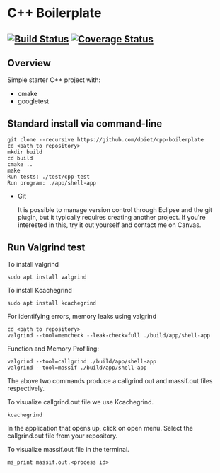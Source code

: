 # C++ Boilerplate
[![Build Status](https://travis-ci.org/dpiet/cpp-boilerplate.svg?branch=master)](https://travis-ci.org/dpiet/cpp-boilerplate)
[![Coverage Status](https://coveralls.io/repos/github/dpiet/cpp-boilerplate/badge.svg?branch=master)](https://coveralls.io/github/dpiet/cpp-boilerplate?branch=master)
---

## Overview

Simple starter C++ project with:

- cmake
- googletest

## Standard install via command-line
```
git clone --recursive https://github.com/dpiet/cpp-boilerplate
cd <path to repository>
mkdir build
cd build
cmake ..
make
Run tests: ./test/cpp-test
Run program: ./app/shell-app
```
- Git

    It is possible to manage version control through Eclipse and the git plugin, but it typically requires creating another project. If you're interested in this, try it out yourself and contact me on Canvas.

## Run Valgrind test

To install valgrind
```
sudo apt install valgrind
```
To install Kcachegrind
```
sudo apt install kcachegrind
```
For identifying errors, memory leaks using valgrind
```
cd <path to repository>
valgrind --tool=memcheck --leak-check=full ./build/app/shell-app 
```
Function and Memory Profiling:
```
valgrind --tool=callgrind ./build/app/shell-app
valgrind --tool=massif ./build/app/shell-app
```
The above two commands produce a callgrind.out and massif.out files respectively.

To visualize callgrind.out file we use Kcachegrind.
```
kcachegrind
```
In the application that opens up, click on open menu. Select the callgrind.out file from your repository.

To visualize massif.out file in the terminal.
```
ms_print massif.out.<process id>
```
